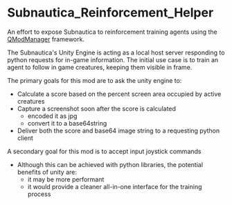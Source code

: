 # Subnautica_Reinforcement_Helper
An effort to expose Subnautica to reinforcement training agents using the [QModManager](https://github.com/SubnauticaModding/QModManager) framework.

The Subnautica's Unity Engine is acting as a local host server responding to python requests for in-game information.
The initial use case is to train an agent to follow in game creatures, keeping them visible in frame.

The primary goals for this mod are to ask the unity engine to:
 - Calculate a score based on the percent screen area occupied by active creatures
 - Capture a screenshot soon after the score is calculated
    - encoded it as jpg
    - convert it to a base64string
 - Deliver both the score and base64 image string to a requesting python client

A secondary goal for this mod is to accept input joystick commands
  - Although this can be achieved with python libraries, the potential benefits of unity are: 
    - it may be more performant
    - it would provide a cleaner all-in-one interface for the training process


